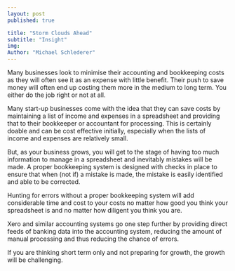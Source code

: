 ```yaml
---
layout: post
published: true

title: "Storm Clouds Ahead"
subtitle: "Insight"
img:
Author: "Michael Schlederer"
---
```


Many businesses look to minimise their accounting and bookkeeping costs as they will often see it as an expense with little benefit. Their push to save money will often end up costing them more in the medium to long term. You either do the job right or not at all.

Many start-up businesses come with the idea that they can save costs by maintaining a list of income and expenses in a spreadsheet and providing that to their bookkeeper or accountant for processing. This is certainly doable and can be cost effective initially, especially when the lists of income and expenses are relatively small.

But, as your business grows, you will get to the stage of having too much information to manage in a spreadsheet and inevitably mistakes will be made. A proper bookkeeping system is designed with checks in place to ensure that when (not if) a mistake is made, the mistake is easily identified and able to be corrected.

Hunting for errors without a proper bookkeeping system will add considerable time and cost to your costs no matter how good you think your spreadsheet is and no matter how diligent you think you are.

Xero and similar accounting systems go one step further by providing direct feeds of banking data into the accounting system, reducing the amount of manual processing and thus reducing the chance of errors.

If you are thinking short term only and not preparing for growth, the growth will be challenging.
